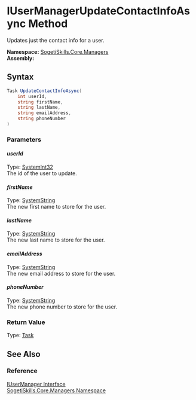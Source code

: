 IUserManagerUpdateContactInfoAsync Method
=========================================
Updates just the contact info for a user.

**Namespace:** [SogetiSkills.Core.Managers][1]  
**Assembly:**

Syntax
------

```csharp
Task UpdateContactInfoAsync(
	int userId,
	string firstName,
	string lastName,
	string emailAddress,
	string phoneNumber
)
```

### Parameters

#### *userId*
Type: [SystemInt32][2]  
The id of the user to update.

#### *firstName*
Type: [SystemString][3]  
The new first name to store for the user.

#### *lastName*
Type: [SystemString][3]  
The new last name to store for the user.

#### *emailAddress*
Type: [SystemString][3]  
The new email address to store for the user.

#### *phoneNumber*
Type: [SystemString][3]  
The new phone number to store for the user.

### Return Value
Type: [Task][4]

See Also
--------

### Reference
[IUserManager Interface][5]  
[SogetiSkills.Core.Managers Namespace][1]  

[1]: ../README.md
[2]: http://msdn.microsoft.com/en-us/library/td2s409d
[3]: http://msdn.microsoft.com/en-us/library/s1wwdcbf
[4]: http://msdn.microsoft.com/en-us/library/dd235678
[5]: README.md